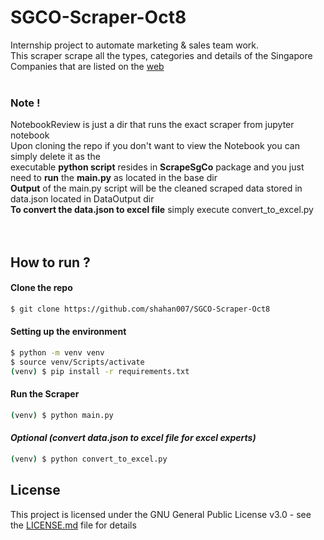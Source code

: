 # SGCO-Scraper-Oct8
Internship project to automate marketing & sales team work.<br>
This scraper scrape all the types, categories and details of the Singapore Companies that are listed on the [web](http://singapore-companies-directory.com/sitemap.htm)
<br><br>

### Note !
NotebookReview is just a dir that runs the exact scraper from jupyter notebook<br>
Upon cloning the repo if you don't want to view the Notebook you can simply delete it as the <br>
executable **python script** resides in **ScrapeSgCo** package and you just need to **run** the **main.py** as located in the base dir<br>
**Output** of the main.py script will be the cleaned scraped data stored in data.json located in DataOutput dir<br>
**To convert the data.json to excel file** simply execute convert_to_excel.py<br>
<br><br>

## How to run ?

#### Clone the repo
```bash
$ git clone https://github.com/shahan007/SGCO-Scraper-Oct8
```

#### Setting up the environment
```bash
$ python -m venv venv
$ source venv/Scripts/activate
(venv) $ pip install -r requirements.txt
```

#### Run the Scraper
```bash
(venv) $ python main.py
```
#### _Optional (convert data.json to excel file for excel experts)_
```bash
(venv) $ python convert_to_excel.py
```
## License
This project is licensed under the GNU General Public License v3.0 - see the [LICENSE.md](https://github.com/shahan007/SGCO-Scraper/blob/main/LICENSE) file for details
